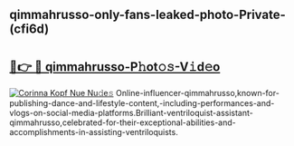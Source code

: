 ## qimmahrusso-only-fans​-leaked-photo​-Private-(cfi6d)


# <h2><a href="https://mediaupload.pro?title=qimmahrusso&ref=git">🔗👉 🔴 qimmahrusso-P𝚑ot𝚘𝚜-V𝚒d𝚎o</a></h2>

[![Corinna Kopf Nue Nu𝚍e𝚜](https://i.imgur.com/0qMVB7G.gif)](https://mediaupload.pro?title=qimmahrusso&ref=git)
Online-influencer-qimmahrusso,known-for-publishing-dance-and-lifestyle-content,-including-performances-and-vlogs-on-social-media-platforms.Brilliant-ventriloquist-assistant-qimmahrusso,celebrated-for-their-exceptional-abilities-and-accomplishments-in-assisting-ventriloquists.  